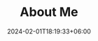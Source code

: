 ---
title: "About Me"
date: 2024-02-01T18:19:33+06:00
heading : ""
description : "I'm currently pursuing a degree in industrial design at the Savannah College of Art and Design (SCAD) and am set to graduate in March 2025. In my view, gaining practical experience is crucial for a designer with specific goals. To put my design abilities into practice and address real-world issues, I have proactively engaged in hands-on projects throughout my academic journey. Being a part of these experiences has enabled me to enhance my skills and ready myself for a future profession where I can craft meaningful solutions to enhance the lives of others."
expertise_title: "Expertise"
expertise_sectors: ["User Research", "Design Thinking", "Sketching", "CAD(Rhino, Keyshot, Solidworks)", "Adobe Creative Suite", "Microsoft Office", "3D Printing", "Woodworking"]
---